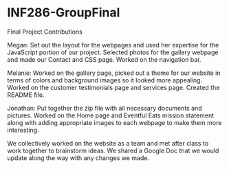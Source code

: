 # INF286-GroupFinal

Final Project Contributions

Megan: Set out the layout for the webpages and used her expertise for the JavaScript portion of our project. Selected photos for the gallery webpage and made our Contact and CSS page. Worked on the navigation bar.

Melanie: Worked on the gallery page, picked out a theme for our website in terms of colors and background images so it looked more appealing. Worked on the customer testimonials page and services page. Created the README file.

Jonathan: Put together the zip file with all necessary documents and pictures. Worked on the Home page and Eventful Eats mission statement along with adding appropriate images to each webpage to make them more interesting.

We collectively worked on the website as a team and met after class to work together to brainstorm ideas. We shared a Google Doc that we would update along the way with any changes we made.
